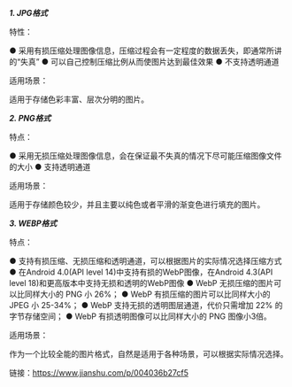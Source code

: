 ***1. JPG格式***

特性：

  ● 采用有损压缩处理图像信息，压缩过程会有一定程度的数据丢失，即通常所讲的“失真”
  ● 可以自己控制压缩比例从而使图片达到最佳效果
  ● 不支持透明通道

适用场景：

适用于存储色彩丰富、层次分明的图片。

***2. PNG格式***

特点：

  ● 采用无损压缩处理图像信息，会在保证最不失真的情况下尽可能压缩图像文件的大小
  ● 支持透明通道

适用场景：

适用于存储颜色较少，并且主要以纯色或者平滑的渐变色进行填充的图片。

***3. WEBP格式***

特点：

  ● 支持有损压缩、无损压缩和透明通道，可以根据图片的实际情况选择压缩方式
  ● 在Android 4.0(API level 14)中支持有损的WebP图像，在Android 4.3(API level 18)和更高版本中支持无损和透明的WebP图像
  ● WebP 无损压缩的图片可以比同样大小的 PNG 小 26%；
  ● WebP 有损压缩的图片可以比同样大小的 JPEG 小 25-34%；
  ● WebP 支持无损的透明图层通道，代价只需增加 22% 的字节存储空间；
  ● WebP 有损透明图像可以比同样大小的 PNG 图像小3倍。

适用场景：

作为一个比较全能的图片格式，自然是适用于各种场景，可以根据实际情况选择。

链接：https://www.jianshu.com/p/004036b27cf5
